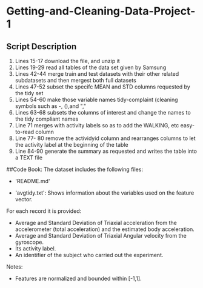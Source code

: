 # Getting-and-Cleaning-Data-Project-1
## Script Description
1) Lines 15-17 download the file, and unzip it
2) Lines 19-29 read all tables of the data set given by Samsung
3) Lines 42-44 merge train and test datasets with their other related subdatasets and then mergest both full datasets
4) Lines 47-52 subset the specifc MEAN and STD columns requested by the tidy set
4) Lines 54-60 make those variable names tidy-complaint (cleaning symbols such as -, (),and ","
5) Lines 63-68 subsets the columns of interest and change the names to the tidy compliant names
6) Line 71 merges with activity labels so as to add the WALKING, etc easy-to-read column
7) Line 77- 80 remove the actividyid column and rearranges columns to let the activity label at the beginning of the table
8) Line 84-90 generate the summary as requested and writes the table into a TEXT file

##Code Book:
The dataset includes the following files:

- 'README.md'

- 'avgtidy.txt': Shows information about the variables used on the feature vector.

For each record it is provided:
- Average and Standard Deviation of Triaxial acceleration from the accelerometer (total acceleration) and the estimated body acceleration.
- Average and Standard Deviation of Triaxial Angular velocity from the gyroscope. 
- Its activity label. 
- An identifier of the subject who carried out the experiment.


Notes: 

- Features are normalized and bounded within [-1,1].
